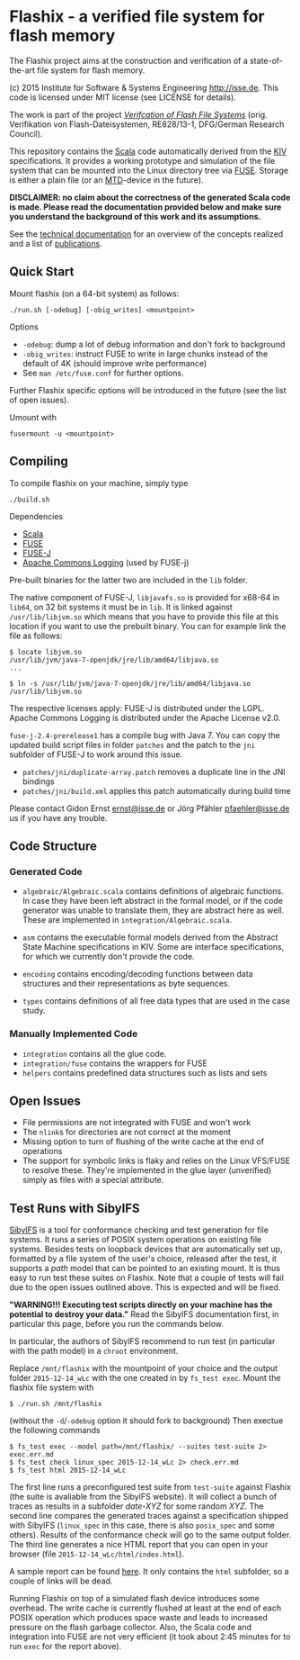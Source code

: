 # Flashix - a verified file system for flash memory

The Flashix project aims at the construction and verification of a
state-of-the-art file system for flash memory.

(c) 2015 Institute for Software & Systems Engineering <http://isse.de>.
This code is licensed under MIT license (see LICENSE for details).

The work is part of the project [*Verifcation of Flash File Systems*](http://isse.de/flashix)
(orig.  Verifikation von Flash-Dateisystemen, RE828/13-1, DFG/German Research Council).

This repository contains the [Scala](http://scala-lang.org) code automatically
derived from the [KIV](http://isse.de/kiv) specifications.
It provides a working prototype and simulation of the file system that can
be mounted into the Linux directory tree via [FUSE](http://fuse.sourceforge.net/).
Storage is either a plain file
(or an [MTD](http://www.linux-mtd.infradead.org/)-device in the future).

**DISCLAIMER: no claim about the correctness of the generated Scala code is made.
Please read the documentation provided below and make sure you understand the
background of this work and its assumptions.**

See the [technical documentation](https://swt.informatik.uni-augsburg.de/swt/projects/flash.html)
for an overview of the concepts realized and a list of [publications](http://isse.de/flashix/publications).

## Quick Start

Mount flashix (on a 64-bit system) as follows:

    ./run.sh [-odebug] [-obig_writes] <mountpoint>

Options

- `-odebug`: dump a lot of debug information and don't fork to background
- `-obig_writes`: instruct FUSE to write in large chunks instead of the default of 4K
  (should improve write performance)
- See `man /etc/fuse.conf` for further options.

Further Flashix specific options will be introduced in the future (see the list
of open issues).

Umount with

    fusermount -u <mountpoint>

## Compiling

To compile flashix on your machine, simply type

    ./build.sh

Dependencies

- [Scala](http://scala-lang.org)
- [FUSE](http://fuse.sourceforge.net)
- [FUSE-J](http://sourceforge.net/projects/fuse-j/)
- [Apache Commons Logging](https://commons.apache.org/proper/commons-logging/)
  (used by FUSE-j)

Pre-built binaries for the latter two are included in the `lib` folder.

The native component of FUSE-J, `libjavafs.so` is provided for x68-64 in `lib64`,
on 32 bit systems it must be in `lib`.
It is linked against `/usr/lib/libjvm.so` which means that you have to provide
this file at this location if you want to use the prebuilt binary.
You can for example link the file as follows:

    $ locate libjvm.so
    /usr/lib/jvm/java-7-openjdk/jre/lib/amd64/libjava.so
    ...

    $ ln -s /usr/lib/jvm/java-7-openjdk/jre/lib/amd64/libjava.so /usr/lib/libjvm.so

The respective licenses apply:
FUSE-J is distributed under the LGPL.
Apache Commons Logging is distributed under the Apache License v2.0.

`fuse-j-2.4-prerelease1` has a compile bug with Java 7. You can copy the updated
build script files in folder `patches` and the patch to the `jni` subfolder of
FUSE-J to work around this issue.

- `patches/jni/duplicate-array.patch` removes a duplicate line in the JNI bindings
- `patches/jni/build.xml` applies this patch automatically during build time

Please contact Gidon Ernst <ernst@isse.de> or Jörg Pfähler <pfaehler@isse.de> us if you have any trouble.

## Code Structure

### Generated Code

- `algebraic/Algebraic.scala` contains definitions of algebraic functions.
  In case they have been left abstract in the formal model,
  or if the code generator was unable to translate them,
  they are abstract here as well. These are implemented in
  `integration/Algebraic.scala`.

- `asm` contains the executable formal models derived from the
  Abstract State Machine specifications in KIV.
  Some are interface specifications, for which we currently don't provide the code.

- `encoding` contains encoding/decoding functions between data structures and
  their representations as byte sequences.

- `types` contains definitions of all free data types that are used in the case study.

### Manually Implemented Code

- `integration` contains all the glue code.
- `integration/fuse` contains the wrappers for FUSE
- `helpers` contains predefined data structures such as lists and sets

## Open Issues

- File permissions are not integrated with FUSE and won't work
- The `nlink`s for directories are not correct at the moment
- Missing option to turn of flushing of the write cache at the end of operations
- The support for symbolic links is flaky and relies on the Linux VFS/FUSE
  to resolve these. They're implemented in the glue layer (unverified)
  simply as files with a special attribute.

## Test Runs with SibylFS

[SibylFS](http://sibylfs.io/) is a tool for conformance checking and test
generation for file systems. It runs a series of POSIX system operations 
on existing file systems. Besides tests on loopback devices that are
automatically set up, formatted by a file system of the user's choice,
released after the test, it supports a *path* model that can be pointed to an
existing mount. It is thus easy to run test these suites on Flashix.
Note that a couple of tests will fail due to the open issues outlined above.
This is expected and will be fixed.

**"WARNING!!! Executing test scripts directly on your machine has the potential to
destroy your data."** Read the SibylFS documentation first, in particular this
page, before you run the commands below.

In particular, the authors of SibylFS recommend to run test (in particular with
the path model) in a `chroot` environment.

Replace `/mnt/flashix` with the mountpoint of your choice
and the output folder `2015-12-14_wLc` with the one created in by
`fs_test exec`. Mount the flashix file system with

    $ ./run.sh /mnt/flashix

(without the `-d`/`-odebug` option it should fork to background)
Then exectue the following commands

    $ fs_test exec --model path=/mnt/flashix/ --suites test-suite 2> exec.err.md
    $ fs_test check linux_spec 2015-12-14_wLc 2> check.err.md
    $ fs_test html 2015-12-14_wLc

The first line runs a preconfigured test suite from `test-suite` against Flashix
(the suite is avaliable from the SibylFS website). It will collect a bunch of
traces as results in a subfolder *date-XYZ* for some random *XYZ*.
The second line compares the generated traces against a specification shipped
with SibylFS (`linux_spec` in this case, there is also `posix_spec` and some others).
Results of the conformance check will go to the same output folder.
The third line generates a nice HTML report that you can open in your browser
(file `2015-12-14_wLc/html/index.html`).

A sample report can be found
[here](https://swt.informatik.uni-augsburg.de/swt/projects/sibylfs-20151214/html).
It only contains the `html` subfolder, so a couple of links will be dead.

Running Flashix on top of a simulated flash device introduces some overhead.
The write cache is currently flushed at least at the end of each POSIX operation
which produces space waste and leads to increased pressure on the flash garbage
collector. Also, the Scala code and integration into FUSE are not very efficient
(it took about 2:45 minutes for to run `exec` for the report above).
